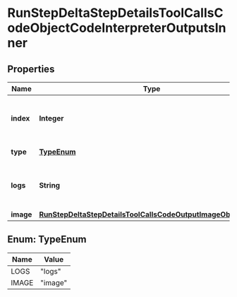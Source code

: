 

# RunStepDeltaStepDetailsToolCallsCodeObjectCodeInterpreterOutputsInner


## Properties

| Name | Type | Description | Notes |
|------------ | ------------- | ------------- | -------------|
|**index** | **Integer** | The index of the output in the outputs array. |  |
|**type** | [**TypeEnum**](#TypeEnum) | Always &#x60;logs&#x60;. |  |
|**logs** | **String** | The text output from the Code Interpreter tool call. |  [optional] |
|**image** | [**RunStepDeltaStepDetailsToolCallsCodeOutputImageObjectImage**](RunStepDeltaStepDetailsToolCallsCodeOutputImageObjectImage.md) |  |  [optional] |



## Enum: TypeEnum

| Name | Value |
|---- | -----|
| LOGS | &quot;logs&quot; |
| IMAGE | &quot;image&quot; |



